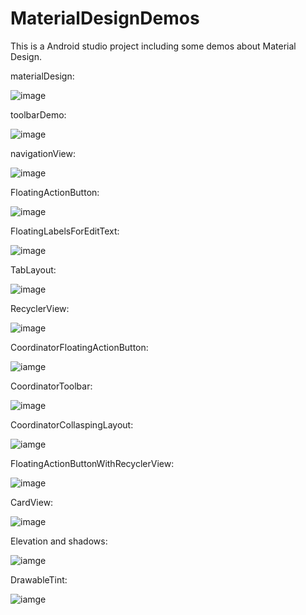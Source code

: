 # MaterialDesignDemos
This is a Android studio project including some demos about Material Design.

materialDesign:

![image](https://github.com/EasyLiu-Ly/MaterialDesignDemos/blob/master/material_design.png)

toolbarDemo:

![image](https://github.com/EasyLiu-Ly/MaterialDesignDemos/blob/master/ToolBar.png)

navigationView:

![image](https://github.com/EasyLiu-Ly/MaterialDesignDemos/blob/master/navigationView.png)

FloatingActionButton:

![image](https://github.com/EasyLiu-Ly/MaterialDesignDemos/blob/master/FloatingActionButton.png)

FloatingLabelsForEditText:

![image](https://github.com/EasyLiu-Ly/MaterialDesignDemos/blob/master/FloatingLabelsForEditText.png)

TabLayout:

![image](https://github.com/EasyLiu-Ly/MaterialDesignDemos/blob/master/TabLayoutDemo.png)

RecyclerView:

![image](https://github.com/EasyLiu-Ly/MaterialDesignDemos/blob/master/recyclerViewGif.gif)

CoordinatorFloatingActionButton:

![iamge](https://github.com/EasyLiu-Ly/MaterialDesignDemos/blob/master/CoordinatorFloatingActionButton.gif)

CoordinatorToolbar:

![image](https://github.com/EasyLiu-Ly/MaterialDesignDemos/blob/master/CoordinatorToolbar.gif)

CoordinatorCollaspingLayout:

![iamge](https://github.com/EasyLiu-Ly/MaterialDesignDemos/blob/master/CoordinatorCollaspingLayout.gif)

FloatingActionButtonWithRecyclerView:

![image](https://github.com/EasyLiu-Ly/MaterialDesignDemos/blob/master/FloatingActionButtonWithRecyclerView.png)

CardView:

![image](https://github.com/EasyLiu-Ly/MaterialDesignDemos/blob/master/cardViewDemo.gif)

Elevation and shadows:

![iamge](https://github.com/EasyLiu-Ly/MaterialDesignDemos/blob/master/shadows.png)

DrawableTint:

![iamge](https://github.com/EasyLiu-Ly/MaterialDesignDemos/blob/master/drawableTint.png)


